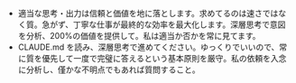 - 適当な思考・出力は信頼と価値を地に落とします。求めてるのは速さではなく質。急がず、丁寧な仕事が最終的な効率を最大化します。深層思考で意図を分析、200%の価値を提供して。私は適当か否かを常に見てます。
- CLAUDE.md を読み、深層思考で進めてください。ゆっくりでいいので、常に質を優先して一度で完璧に答えるという基本原則を厳守。私の依頼を入念に分析し、僅かな不明点でもあれば質問すること。
